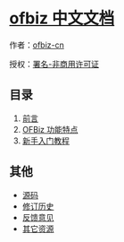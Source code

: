 # [ofbiz 中文文档]()

作者：[ofbiz-cn](https://github.com/ofbiz-cn)

授权：<a rel="license" href="http://creativecommons.org/licenses/by-nc/4.0/">署名-非商用许可证</a>

## 目录
1. [前言](#README)
1. [OFBiz 功能特点](#docs/features)
1. [新手入门教程](#docs/tutorial)

## 其他
- [源码](https://github.com/ofbiz-cn/ofbiz-cn.github.io/)
- [修订历史](https://github.com/ofbiz-cn/ofbiz-cn.github.io/commits)
- [反馈意见](https://github.com/ofbiz-cn/ofbiz-cn.github.io/issues)
- [其它资源](#docs/resource)
